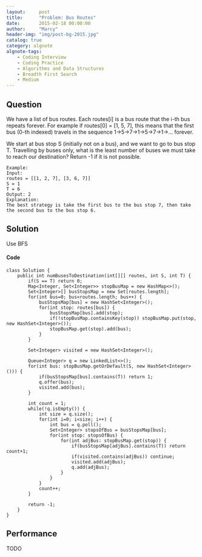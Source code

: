 ```yaml
---
layout:     post
title:      "Problem: Bus Routes"
date:       2015-02-18 00:00:00
author:     "Marcy"
header-img: "img/post-bg-2015.jpg"
catalog: true
category: algnote
algnote-tags:
    - Coding Interview
    - Coding Practice
    - Algorithms and Data Structures
    - Breadth First Search
    - Medium
---
```


## Question

We have a list of bus routes. Each routes[i] is a bus route that the i-th bus repeats forever. For example if routes[0] = [1, 5, 7], this means that the first bus (0-th indexed) travels in the sequence 1->5->7->1->5->7->1->... forever.

We start at bus stop S (initially not on a bus), and we want to go to bus stop T. Travelling by buses only, what is the least number of buses we must take to reach our destination? Return -1 if it is not possible.

```
Example:
Input: 
routes = [[1, 2, 7], [3, 6, 7]]
S = 1
T = 6
Output: 2
Explanation: 
The best strategy is take the first bus to the bus stop 7, then take the second bus to the bus stop 6.
```

## Solution

Use BFS

#### Code
```
class Solution {
    public int numBusesToDestination(int[][] routes, int S, int T) {
        if(S == T) return 0;
        Map<Integer, Set<Integer>> stopBusMap = new HashMap<>();
        Set<Integer>[] busStopsMap = new Set[routes.length];
        for(int bus=0; bus<routes.length; bus++) {
            busStopsMap[bus] = new HashSet<Integer>();
            for(int stop: routes[bus]) {
                busStopsMap[bus].add(stop);
                if(!stopBusMap.containsKey(stop)) stopBusMap.put(stop, new HashSet<Integer>());
                stopBusMap.get(stop).add(bus);
            }
        }
        
        Set<Integer> visited = new HashSet<Integer>();
        
        Queue<Integer> q = new LinkedList<>();
        for(int bus: stopBusMap.getOrDefault(S, new HashSet<Integer>())) {
            if(busStopsMap[bus].contains(T)) return 1;
            q.offer(bus);
            visited.add(bus);
        }
        
        int count = 1;
        while(!q.isEmpty()) {
            int size = q.size();
            for(int i=0; i<size; i++) {
                int bus = q.poll();
                Set<Integer> stopsOfBus = busStopsMap[bus];
                for(int stop: stopsOfBus) {
                    for(int adjBus: stopBusMap.get(stop)) {
                        if(busStopsMap[adjBus].contains(T)) return count+1;
                        if(visited.contains(adjBus)) continue;
                        visited.add(adjBus);
                        q.add(adjBus);
                    }
                }
            }
            count++;
        }
        
        return -1;
    }
}
```

## Performance

TODO
